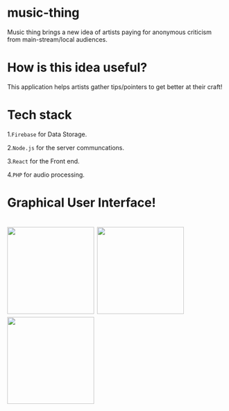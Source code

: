 # music-thing

Music thing brings a new idea of artists paying for anonymous criticism from main-stream/local audiences.

# How is this idea useful?
This application  helps artists gather tips/pointers to get better at their craft!

# Tech stack
 1.`Firebase` for Data Storage.
 
2.`Node.js` for the server communcations.


3.`React` for the Front end.

4.`PHP` for audio processing.


# Graphical User Interface!

<h1> 

<img width = "200px" src= "https://github.com/RonaldColyar/music-thing/blob/master/SampleGui/BudgetHub.png"/>
<img width = "200px"  src = "https://github.com/RonaldColyar/music-thing/blob/master/SampleGui/MusicHub.png"/>
<img width = "200px" src = "https://github.com/RonaldColyar/music-thing/blob/master/SampleGui/UploadHub.png"/>

</h1>
